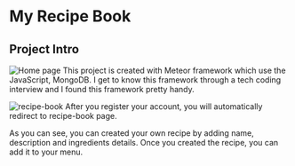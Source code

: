 # My Recipe Book

## Project Intro

![Home page]("Recipe-book/lib/image/Homepage.png")
This project is created with Meteor framework which use the JavaScript, MongoDB. I get to know this framework through a tech coding interview and I found this framework pretty handy.

![recipe-book]("Recipe-book/lib/image/RecipeBook.png")
After you register your account, you will automatically redirect to recipe-book page.

As you can see, you can created your own recipe by adding name, description and ingredients details. Once you created the recipe, you can add it to your menu.
